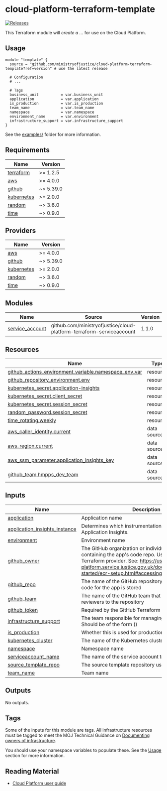 # cloud-platform-terraform-template

[![Releases](https://img.shields.io/github/v/release/ministryofjustice/cloud-platform-terraform-template.svg)](https://github.com/ministryofjustice/cloud-platform-terraform-template/releases)

This Terraform module will _create a ..._ for use on the Cloud Platform.

## Usage

```hcl
module "template" {
  source = "github.com/ministryofjustice/cloud-platform-terraform-template?ref=version" # use the latest release

  # Configuration
  # ...

  # Tags
  business_unit          = var.business_unit
  application            = var.application
  is_production          = var.is_production
  team_name              = var.team_name
  namespace              = var.namespace
  environment_name       = var.environment
  infrastructure_support = var.infrastructure_support
}
```

See the [examples/](examples/) folder for more information.

<!-- BEGIN_TF_DOCS -->
## Requirements

| Name | Version |
|------|---------|
| <a name="requirement_terraform"></a> [terraform](#requirement\_terraform) | >= 1.2.5 |
| <a name="requirement_aws"></a> [aws](#requirement\_aws) | >= 4.0.0 |
| <a name="requirement_github"></a> [github](#requirement\_github) | ~> 5.39.0 |
| <a name="requirement_kubernetes"></a> [kubernetes](#requirement\_kubernetes) | >= 2.0.0 |
| <a name="requirement_random"></a> [random](#requirement\_random) | ~> 3.6.0 |
| <a name="requirement_time"></a> [time](#requirement\_time) | ~> 0.9.0 |

## Providers

| Name | Version |
|------|---------|
| <a name="provider_aws"></a> [aws](#provider\_aws) | >= 4.0.0 |
| <a name="provider_github"></a> [github](#provider\_github) | ~> 5.39.0 |
| <a name="provider_kubernetes"></a> [kubernetes](#provider\_kubernetes) | >= 2.0.0 |
| <a name="provider_random"></a> [random](#provider\_random) | ~> 3.6.0 |
| <a name="provider_time"></a> [time](#provider\_time) | ~> 0.9.0 |

## Modules

| Name | Source | Version |
|------|--------|---------|
| <a name="module_service_account"></a> [service\_account](#module\_service\_account) | github.com/ministryofjustice/cloud-platform-terraform-serviceaccount | 1.1.0 |

## Resources

| Name | Type |
|------|------|
| [github_actions_environment_variable.namespace_env_var](https://registry.terraform.io/providers/integrations/github/latest/docs/resources/actions_environment_variable) | resource |
| [github_repository_environment.env](https://registry.terraform.io/providers/integrations/github/latest/docs/resources/repository_environment) | resource |
| [kubernetes_secret.application-insights](https://registry.terraform.io/providers/hashicorp/kubernetes/latest/docs/resources/secret) | resource |
| [kubernetes_secret.client_secret](https://registry.terraform.io/providers/hashicorp/kubernetes/latest/docs/resources/secret) | resource |
| [kubernetes_secret.session_secret](https://registry.terraform.io/providers/hashicorp/kubernetes/latest/docs/resources/secret) | resource |
| [random_password.session_secret](https://registry.terraform.io/providers/hashicorp/random/latest/docs/resources/password) | resource |
| [time_rotating.weekly](https://registry.terraform.io/providers/hashicorp/time/latest/docs/resources/rotating) | resource |
| [aws_caller_identity.current](https://registry.terraform.io/providers/hashicorp/aws/latest/docs/data-sources/caller_identity) | data source |
| [aws_region.current](https://registry.terraform.io/providers/hashicorp/aws/latest/docs/data-sources/region) | data source |
| [aws_ssm_parameter.application_insights_key](https://registry.terraform.io/providers/hashicorp/aws/latest/docs/data-sources/ssm_parameter) | data source |
| [github_team.hmpps_dev_team](https://registry.terraform.io/providers/integrations/github/latest/docs/data-sources/team) | data source |

## Inputs

| Name | Description | Type | Default | Required |
|------|-------------|------|---------|:--------:|
| <a name="input_application"></a> [application](#input\_application) | Application name | `string` | n/a | yes |
| <a name="input_application_insights_instance"></a> [application\_insights\_instance](#input\_application\_insights\_instance) | Determines which instrumentation key to use for Application Insights. | `string` | n/a | yes |
| <a name="input_environment"></a> [environment](#input\_environment) | Environment name | `string` | n/a | yes |
| <a name="input_github_owner"></a> [github\_owner](#input\_github\_owner) | The GitHub organization or individual user account containing the app's code repo. Used by the Github Terraform provider. See: https://user-guide.cloud-platform.service.justice.gov.uk/documentation/getting-started/ecr-setup.html#accessing-the-credentials | `string` | `"ministryofjustice"` | no |
| <a name="input_github_repo"></a> [github\_repo](#input\_github\_repo) | The name of the GitHub repository where the source code for the app is stored | `any` | n/a | yes |
| <a name="input_github_team"></a> [github\_team](#input\_github\_team) | The name of the GitHub team that will be added as reviewers to the repository | `any` | n/a | yes |
| <a name="input_github_token"></a> [github\_token](#input\_github\_token) | Required by the GitHub Terraform provider | `string` | n/a | yes |
| <a name="input_infrastructure_support"></a> [infrastructure\_support](#input\_infrastructure\_support) | The team responsible for managing the infrastructure. Should be of the form <team-name> (<team-email>) | `string` | n/a | yes |
| <a name="input_is_production"></a> [is\_production](#input\_is\_production) | Whether this is used for production or not | `string` | n/a | yes |
| <a name="input_kubernetes_cluster"></a> [kubernetes\_cluster](#input\_kubernetes\_cluster) | The name of the Kubernetes cluster | `string` | n/a | yes |
| <a name="input_namespace"></a> [namespace](#input\_namespace) | Namespace name | `string` | n/a | yes |
| <a name="input_serviceaccount_name"></a> [serviceaccount\_name](#input\_serviceaccount\_name) | The name of the service account to be created | `string` | `"github-actions-sa"` | no |
| <a name="input_source_template_repo"></a> [source\_template\_repo](#input\_source\_template\_repo) | The source template repository used for this app. | `any` | n/a | yes |
| <a name="input_team_name"></a> [team\_name](#input\_team\_name) | Team name | `string` | n/a | yes |

## Outputs

No outputs.
<!-- END_TF_DOCS -->

## Tags

Some of the inputs for this module are tags. All infrastructure resources must be tagged to meet the MOJ Technical Guidance on [Documenting owners of infrastructure](https://technical-guidance.service.justice.gov.uk/documentation/standards/documenting-infrastructure-owners.html).

You should use your namespace variables to populate these. See the [Usage](#usage) section for more information.

## Reading Material

<!-- Add links to useful documentation -->

- [Cloud Platform user guide](https://user-guide.cloud-platform.service.justice.gov.uk/#cloud-platform-user-guide)
